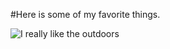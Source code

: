 #Here is some of my favorite things.

![I really like the outdoors](https://pixabay.com/photos/bridge-park-outside-walk-path-3013297/)


